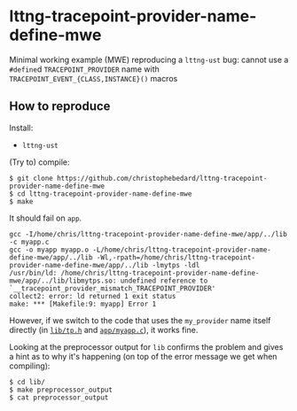 # lttng-tracepoint-provider-name-define-mwe

Minimal working example (MWE) reproducing a `lttng-ust` bug: cannot use a `#define`d `TRACEPOINT_PROVIDER` name with `TRACEPOINT_EVENT_{CLASS,INSTANCE}()` macros

## How to reproduce

Install:

* `lttng-ust`

(Try to) compile:

```shell
$ git clone https://github.com/christophebedard/lttng-tracepoint-provider-name-define-mwe
$ cd lttng-tracepoint-provider-name-define-mwe
$ make
```

It should fail on `app`.

```
gcc -I/home/chris/lttng-tracepoint-provider-name-define-mwe/app/../lib -c myapp.c
gcc -o myapp myapp.o -L/home/chris/lttng-tracepoint-provider-name-define-mwe/app/../lib -Wl,-rpath=/home/chris/lttng-tracepoint-provider-name-define-mwe/app/../lib -lmytps -ldl
/usr/bin/ld: /home/chris/lttng-tracepoint-provider-name-define-mwe/app/../lib/libmytps.so: undefined reference to `__tracepoint_provider_mismatch_TRACEPOINT_PROVIDER'
collect2: error: ld returned 1 exit status
make: *** [Makefile:9: myapp] Error 1
```

However, if we switch to the code that uses the `my_provider` name itself directly (in [`lib/tp.h`](lib/tp.h) and [`app/myapp.c`](app/myapp.c)), it works fine.

Looking at the preprocessor output for `lib` confirms the problem and gives a hint as to why it's happening (on top of the error message we get when compiling):

```shell
$ cd lib/
$ make preprocessor_output
$ cat preprocessor_output
```
